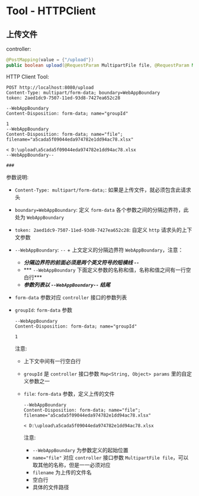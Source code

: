 # Tool - HTTPClient

## 上传文件

controller:

```java
@PostMapping(value = {"/upload"})
public boolean upload(@RequestParam MultipartFile file, @RequestParam Map<String, Object> params)
```

HTTP Client Tool:

```
POST http://localhost:8080/upload
Content-Type: multipart/form-data; boundary=WebAppBoundary
token: 2aed1dc9-7507-11ed-93d8-7427ea652c28

--WebAppBoundary
Content-Disposition: form-data; name="groupId"

1
--WebAppBoundary
Content-Disposition: form-data; name="file"; filename="a5cada5f09044eda974782e1dd94ac78.xlsx"

< D:\upload\a5cada5f09044eda974782e1dd94ac78.xlsx
--WebAppBoundary--

###
```

参数说明:

- ```Content-Type: multipart/form-data;```: 如果是上传文件，就必须包含此请求头
- ```boundary=WebAppBoundary```: 定义 ```form-data``` 各个参数之间的分隔边界符，此处为 ```WebAppBoundary```
- ```token: 2aed1dc9-7507-11ed-93d8-7427ea652c28```: 自定义 ```http``` 请求头的上下文参数
- ```--WebAppBoundary```: ```--``` + 上文定义的分隔边界符 ```WebAppBoundary```，注意：
   - ***分隔边界符的前面必须是两个英文符号的短横线 ```--```***
   - *** ```--WebAppBoundary``` 下面定义参数的名称和值，名称和值之间有一行空白行***
   - ***参数列表以 ```--WebAppBoundary--``` 结尾***
- ```form-data``` 参数对应 ```controller``` 接口的参数列表
- ```groupId```: ```form-data``` 参数
   
   ```
   --WebAppBoundary
   Content-Disposition: form-data; name="groupId"
   
   1
   ```
   
   注意:

   - 上下文中间有一行空白行
   - ```groupId``` 是 ```controller``` 接口参数 ```Map<String, Object> params``` 里的自定义参数之一
   - ```file```: ```form-data``` 参数，定义上传的文件
   
      ```
      --WebAppBoundary
      Content-Disposition: form-data; name="file"; filename="a5cada5f09044eda974782e1dd94ac78.xlsx"
         
      < D:\upload\a5cada5f09044eda974782e1dd94ac78.xlsx
      ```
   
      注意:
   
      - ```--WebAppBoundary``` 为参数定义的起始位置
      - ```name="file"``` 对应 ```controller``` 接口参数 ```MultipartFile file```，可以取其他的名称，但是一一必须对应
      - ```filename``` 为上传的文件名
      - 空白行
      - 具体的文件路径
